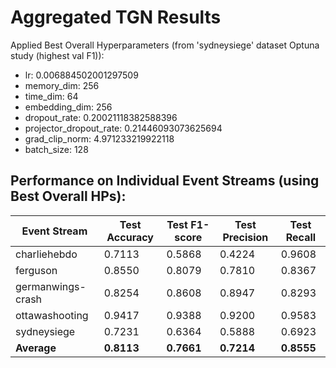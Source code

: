 # Aggregated TGN Results

Applied Best Overall Hyperparameters (from 'sydneysiege' dataset Optuna study (highest val F1)):
- lr: 0.006884502001297509
- memory_dim: 256
- time_dim: 64
- embedding_dim: 256
- dropout_rate: 0.20021118382588396
- projector_dropout_rate: 0.21446093073625694
- grad_clip_norm: 4.971233219922118
- batch_size: 128

## Performance on Individual Event Streams (using Best Overall HPs):

| Event Stream     | Test Accuracy | Test F1-score | Test Precision | Test Recall |
|------------------|---------------|---------------|----------------|-------------|
| charliehebdo     | 0.7113         | 0.5868         | 0.4224           | 0.9608       |
| ferguson         | 0.8550         | 0.8079         | 0.7810           | 0.8367       |
| germanwings-crash | 0.8254         | 0.8608         | 0.8947           | 0.8293       |
| ottawashooting   | 0.9417         | 0.9388         | 0.9200           | 0.9583       |
| sydneysiege      | 0.7231         | 0.6364         | 0.5888           | 0.6923       |
| **Average**      | **0.8113**     | **0.7661**     | **0.7214**      | **0.8555**   |
